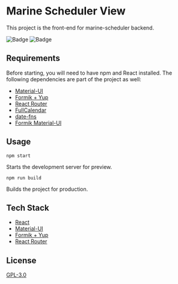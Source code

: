 # Marine Scheduler View
This project is the front-end for marine-scheduler backend.

![Badge](https://img.shields.io/github/license/rodrigo-sp17/mscheduler)
![Badge](https://img.shields.io/github/last-commit/rodrigo-sp17/mscheduler)

## Requirements
Before starting, you will need to have npm and React installed.
The following dependencies are part of the project as well:
- [Material-UI](https://material-ui.com/)
- [Formik + Yup](https://formik.org/)
- [React Router](https://reactrouter.com/)
- [FullCalendar](https://fullcalendar.io/)
- [date-fns](https://date-fns.org/)
- [Formik Material-UI](https://stackworx.github.io/formik-material-ui/)
## Usage
    npm start
Starts the development server for preview.

    npm run build
Builds the project for production.

## Tech Stack
- [React](https://reactjs.org/)
- [Material-UI](https://material-ui.com/)
- [Formik + Yup](https://formik.org/)
- [React Router](https://reactrouter.com/)

## License
[GPL-3.0](https://choosealicense.com/licenses/gpl-3.0)